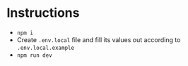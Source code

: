# Instructions

- `npm i`
- Create `.env.local` file and fill its values out according to `.env.local.example`
- `npm run dev`
